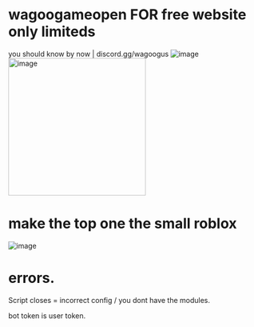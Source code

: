 # wagoogameopen FOR free website only limiteds
you should know by now | 
discord.gg/wagoogus
![image](https://github.com/TrueStrikes/wagoogameopen/assets/137821671/29de8bc6-6e5f-4035-93a5-c7a099af9b99)
<img width="275" alt="image" src="https://github.com/TrueStrikes/wagoogameopen/assets/137821671/7b829ad1-d83b-4831-8e58-e9c58f8e76c3">
# make the top one the small roblox
![image](https://github.com/TrueStrikes/wagoogameopen/assets/137821671/a2a2dc08-23f2-46b1-9854-9cfc71e8e64d)


# errors.
Script closes  = incorrect config / you dont have the modules.


bot token is user token.

